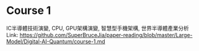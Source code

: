 # Course 1
IC半導體技術演變, CPU, GPU架構演變, 智慧型手機架構, 世界半導體產業分析
Link: https://github.com/SuperBruceJia/paper-reading/blob/master/Large-Model/Digital-AI-Quantum/course-1.md



